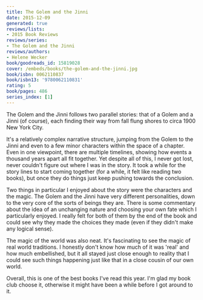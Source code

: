 ```yaml
---
title: The Golem and the Jinni
date: 2015-12-09
generated: true
reviews/lists:
- 2015 Book Reviews
reviews/series:
- The Golem and the Jinni
reviews/authors:
- Helene Wecker
book/goodreads_id: 15819028
cover: /embeds/books/the-golem-and-the-jinni.jpg
book/isbn: 0062110837
book/isbn13: '9780062110831'
rating: 5
book/pages: 486
series_index: [1]
---
```

The Golem and the Jinni follows two parallel stories: that of a Golem and a Jinni (of course), each finding their way from fall flung shores to circa 1900 New York City.  

It's a relatively complex narrative structure, jumping from the Golem to the Jinni and even to a few minor characters within the space of a chapter. Even in one viewpoint, there are multiple timelines, showing how events a thousand years apart all fit together. Yet despite all of this, I never got lost, never couldn't figure out where I was in the story. It took a while for the story lines to start coming together (for a while, it felt like reading two books), but once they do things just keep pushing towards the conclusion.  

<!--more-->

Two things in particular I enjoyed about the story were the characters and the magic. The Golem and the Jinni have very different personalities, down to the very core of the sorts of beings they are. There is some commentary about the idea of an unchanging nature and choosing your own fate which I particularly enjoyed. I really felt for both of them by the end of the book and could see why they made the choices they made (even if they didn't make any logical sense).  

The magic of the world was also neat. It's fascinating to see the magic of real world traditions. I honestly don't know how much of it was 'real' and how much embellished, but it all stayed just close enough to reality that I could see such things happening just like that in a close cousin of our own world.  

Overall, this is one of the best books I've read this year. I'm glad my book club choose it, otherwise it might have been a while before I got around to it.
